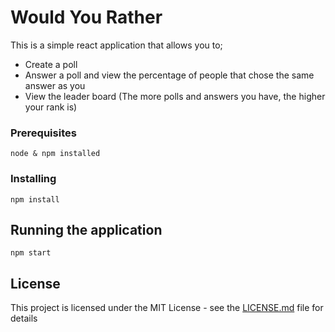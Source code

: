 # Would You Rather

This is a simple react application that allows you to;
- Create a poll
- Answer a poll and view the percentage of people that chose the same answer as you
- View the leader board (The more polls and answers you have, the higher your rank is)

### Prerequisites
```
node & npm installed
```

### Installing

```
npm install
```

## Running the application

```
npm start
``` 

## License

This project is licensed under the MIT License - see the [LICENSE.md](LICENSE.md) file for details


